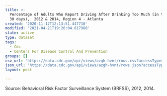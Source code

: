 ```yaml
---
title: >-
  Percentage of Adults Who Report Driving After Drinking Too Much (in the past
  30 days),  2012 & 2014, Region 4 - Atlanta
created: '2020-11-12T12:13:51.447710'
modified: '2021-04-21T19:20:04.617988'
state: active
type: dataset
tags:
  - Cdc
  - Centers For Disease Control And Prevention
groups: []
csv_url: 'https://data.cdc.gov/api/views/azgh-hvnt/rows.csv?accessType=DOWNLOAD'
json_url: 'https://data.cdc.gov/api/views/azgh-hvnt/rows.json?accessType=DOWNLOAD'
layout: post

---
```

Source: Behavioral Risk Factor Surveillance System (BRFSS), 2012, 2014.
